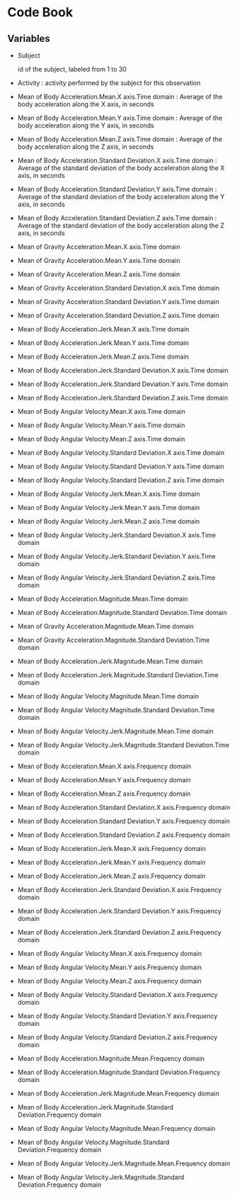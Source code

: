 # Code Book

## Variables
* Subject

  id of the subject, labeled from 1 to 30

* Activity : activity performed by the subject for this observation
* Mean of Body Acceleration.Mean.X axis.Time domain : Average of the body acceleration along the X axis, in seconds
* Mean of Body Acceleration.Mean.Y axis.Time domain : Average of the body acceleration along the Y axis, in seconds
* Mean of Body Acceleration.Mean.Z axis.Time domain : Average of the body acceleration along the Z axis, in seconds
* Mean of Body Acceleration.Standard Deviation.X axis.Time domain : Average of the standard deviation of the body acceleration along the X axis, in seconds
* Mean of Body Acceleration.Standard Deviation.Y axis.Time domain : Average of the standard deviation of the body acceleration along the Y axis, in seconds
* Mean of Body Acceleration.Standard Deviation.Z axis.Time domain : Average of the standard deviation of the body acceleration along the Z axis, in seconds
* Mean of Gravity Acceleration.Mean.X axis.Time domain
* Mean of Gravity Acceleration.Mean.Y axis.Time domain
* Mean of Gravity Acceleration.Mean.Z axis.Time domain
* Mean of Gravity Acceleration.Standard Deviation.X axis.Time domain
* Mean of Gravity Acceleration.Standard Deviation.Y axis.Time domain
* Mean of Gravity Acceleration.Standard Deviation.Z axis.Time domain
* Mean of Body Acceleration.Jerk.Mean.X axis.Time domain
* Mean of Body Acceleration.Jerk.Mean.Y axis.Time domain
* Mean of Body Acceleration.Jerk.Mean.Z axis.Time domain
* Mean of Body Acceleration.Jerk.Standard Deviation.X axis.Time domain
* Mean of Body Acceleration.Jerk.Standard Deviation.Y axis.Time domain
* Mean of Body Acceleration.Jerk.Standard Deviation.Z axis.Time domain
* Mean of Body Angular Velocity.Mean.X axis.Time domain
* Mean of Body Angular Velocity.Mean.Y axis.Time domain
* Mean of Body Angular Velocity.Mean.Z axis.Time domain
* Mean of Body Angular Velocity.Standard Deviation.X axis.Time domain
* Mean of Body Angular Velocity.Standard Deviation.Y axis.Time domain
* Mean of Body Angular Velocity.Standard Deviation.Z axis.Time domain
* Mean of Body Angular Velocity.Jerk.Mean.X axis.Time domain
* Mean of Body Angular Velocity.Jerk.Mean.Y axis.Time domain
* Mean of Body Angular Velocity.Jerk.Mean.Z axis.Time domain
* Mean of Body Angular Velocity.Jerk.Standard Deviation.X axis.Time domain
* Mean of Body Angular Velocity.Jerk.Standard Deviation.Y axis.Time domain
* Mean of Body Angular Velocity.Jerk.Standard Deviation.Z axis.Time domain
* Mean of Body Acceleration.Magnitude.Mean.Time domain
* Mean of Body Acceleration.Magnitude.Standard Deviation.Time domain
* Mean of Gravity Acceleration.Magnitude.Mean.Time domain
* Mean of Gravity Acceleration.Magnitude.Standard Deviation.Time domain
* Mean of Body Acceleration.Jerk.Magnitude.Mean.Time domain
* Mean of Body Acceleration.Jerk.Magnitude.Standard Deviation.Time domain
* Mean of Body Angular Velocity.Magnitude.Mean.Time domain
* Mean of Body Angular Velocity.Magnitude.Standard Deviation.Time domain
* Mean of Body Angular Velocity.Jerk.Magnitude.Mean.Time domain
* Mean of Body Angular Velocity.Jerk.Magnitude.Standard Deviation.Time domain
* Mean of Body Acceleration.Mean.X axis.Frequency domain
* Mean of Body Acceleration.Mean.Y axis.Frequency domain
* Mean of Body Acceleration.Mean.Z axis.Frequency domain
* Mean of Body Acceleration.Standard Deviation.X axis.Frequency domain
* Mean of Body Acceleration.Standard Deviation.Y axis.Frequency domain
* Mean of Body Acceleration.Standard Deviation.Z axis.Frequency domain
* Mean of Body Acceleration.Jerk.Mean.X axis.Frequency domain
* Mean of Body Acceleration.Jerk.Mean.Y axis.Frequency domain
* Mean of Body Acceleration.Jerk.Mean.Z axis.Frequency domain
* Mean of Body Acceleration.Jerk.Standard Deviation.X axis.Frequency domain
* Mean of Body Acceleration.Jerk.Standard Deviation.Y axis.Frequency domain
* Mean of Body Acceleration.Jerk.Standard Deviation.Z axis.Frequency domain
* Mean of Body Angular Velocity.Mean.X axis.Frequency domain
* Mean of Body Angular Velocity.Mean.Y axis.Frequency domain
* Mean of Body Angular Velocity.Mean.Z axis.Frequency domain
* Mean of Body Angular Velocity.Standard Deviation.X axis.Frequency domain
* Mean of Body Angular Velocity.Standard Deviation.Y axis.Frequency domain
* Mean of Body Angular Velocity.Standard Deviation.Z axis.Frequency domain
* Mean of Body Acceleration.Magnitude.Mean.Frequency domain
* Mean of Body Acceleration.Magnitude.Standard Deviation.Frequency domain
* Mean of Body Acceleration.Jerk.Magnitude.Mean.Frequency domain
* Mean of Body Acceleration.Jerk.Magnitude.Standard Deviation.Frequency domain
* Mean of Body Angular Velocity.Magnitude.Mean.Frequency domain
* Mean of Body Angular Velocity.Magnitude.Standard Deviation.Frequency domain
* Mean of Body Angular Velocity.Jerk.Magnitude.Mean.Frequency domain
* Mean of Body Angular Velocity.Jerk.Magnitude.Standard Deviation.Frequency domain
